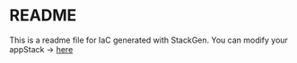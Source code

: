 # README
This is a readme file for IaC generated with StackGen.
You can modify your appStack -> [here](http://main.dev.stackgen.com/appstacks/06649734-5a1e-412d-ac7d-3109cbc7a88c)

